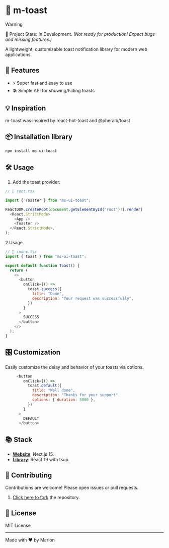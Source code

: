 # 🥪 m-toast


> [!WARNING]
> 🚧 Project State: In Development.
_(Not ready for production! Expect bugs and missing features.)_

A lightweight, customizable toast notification library for modern web applications.


## 🚀 Features

- ⚡ Super fast and easy to use
- 🛠️ Simple API for showing/hiding toasts
  <!-- - 🎨 Fully customizable styles -->
  <!-- - 📦 Zero dependencies -->
  <!-- - 📱 Responsive and accessible -->
## 💡 Inspiration

m-toast was inspired by react-hot-toast and @pheralb/toast

## 📦 Installation library

```bash
npm install ms-ui-toast
```

## 🛠️ Usage

1. Add the toast provider:

```js
// 📃 root.tsx

import { Toaster } from "ms-ui-toast";

ReactDOM.createRoot(document.getElementById("root")!).render(
  <React.StrictMode>
    <App />
    <Toaster />
  </React.StrictMode>,
);

```

2.Usage

```js
// 📃 index.tsx
import { toast } from "ms-ui-toast";

export default function Toast() {
  return (
    <>
      <button
        onClick={() =>
          toast.success({
            title: "Done",
            description: "Your request was successfully",
          })
        }
      >
        SUCCESS
      </button>
    </>
  );
}
```

## 🎛️ Customization

Easily customize the delay and behavior of your toasts via options.

```js
     <button
        onClick={() =>
          toast.default({
            title: "Well done",
            description: "Thanks for your support",
            options: { duration: 5000 },
          })
        }
      >
        DEFAULT
      </button>
```
<!--
## 📚 Documentation

See the [full documentation](./docs) for advanced usage and API details. -->

## 📚 Stack
- [**Website**](https://github.com/M-Suyuc/toast-library/tree/main/web): Next.js 15.
- [**Library**](https://github.com/M-Suyuc/toast-library/tree/main/toast): React 19 with tsup.

## 🤝 Contributing

Contributions are welcome! Please open issues or pull requests.

1. [Click here to fork](https://github.com/M-Suyuc/toast-library/fork) the repository.

## 📄 License

MIT License

---

Made with ❤️ by Marlon
